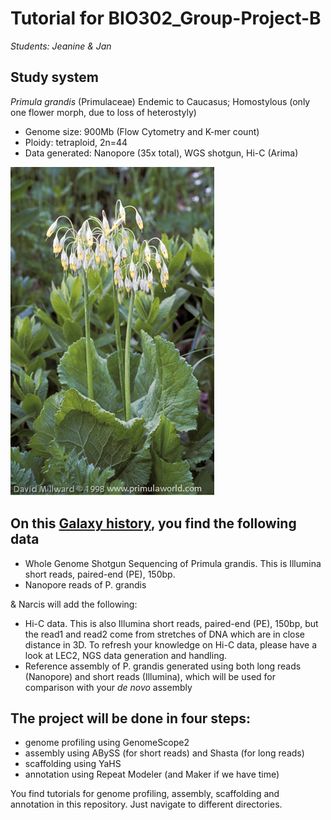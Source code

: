 # Tutorial for BIO302_Group-Project-B

*Students: Jeanine & Jan*

## Study system
*Primula grandis* (Primulaceae)
Endemic to Caucasus; Homostylous (only one flower morph, due to loss of heterostyly)

- Genome size: 900Mb (Flow Cytometry and K-mer count)
- Ploidy: tetraploid, 2n=44
- Data generated: Nanopore (35x total), WGS shotgun, Hi-C (Arima)

![Primula grandis][Pgrandis_NY]

[Pgrandis_NY]: ./Pgrandis.png


## On this [Galaxy history](https://usegalaxy.eu/u/naryou/h/bio302genome-assembly-b), you find the following data

- Whole  Genome Shotgun Sequencing of Primula grandis. This is Illumina short reads, paired-end (PE), 150bp.
- Nanopore reads of P. grandis

& Narcis will add the following:

- Hi-C data. This is also Illumina short reads, paired-end (PE), 150bp, but the read1 and read2 come from stretches of DNA which are in close distance in 3D. 
To refresh your knowledge on Hi-C data, please have a look at LEC2, NGS data generation and handling.
- Reference assembly of P. grandis generated using both long reads (Nanopore) and short reads (Illumina), which will be used for comparison with your *de novo* assembly

## The project will be done in four steps:
- genome profiling using GenomeScope2
- assembly using ABySS (for short reads) and Shasta (for long reads)
- scaffolding using YaHS
- annotation using Repeat Modeler (and Maker if we have time)

You find tutorials for genome profiling, assembly, scaffolding and annotation in this repository. Just navigate to different directories.

